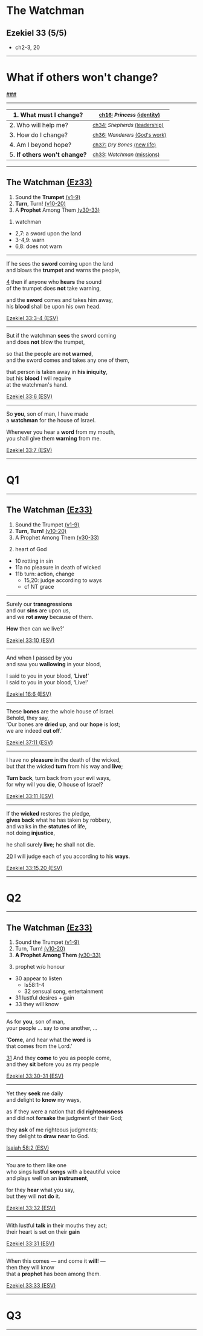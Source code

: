 <!-- .slide: <%= bg("unsplash-Jztmx9yqjBw-stars.jpg") %> id="title" -->
# The Watchman
## Ezekiel 33 (5/5)

>>>
+ ch2-3, 20

---
<!-- .slide: data-background="white" -->
# What if **others** won't change?

[###](#/outline "secret")

---

| 1. What must I change? | <small>[ch16:](# "ref") *Princess* [(identity)](# "ref")</small> |
| --- | --- |
| 2. Who will help me? | <small>[ch34:](# "ref") *Shepherds* [(leadership)](# "ref")</small> |
| 3. How do I change? | <small>[ch36:](# "ref") *Wanderers* [(God's work)](# "ref")</small> |
| 4. Am I beyond hope? | <small>[ch37:](# "ref") *Dry Bones* [(new life)](# "ref")</small> |
| 5. **If others won't change?** | <small>[ch33:](# "ref") *Watchman* [(missions)](# "ref")</small> |

---
<!-- .slide: <%= bg("unsplash-Jztmx9yqjBw-stars.jpg") %> id="outline" class="outline" -->
## The Watchman [(Ez33)](# "ref")
1. Sound the **Trumpet** [(v1-9)](# "ref")
2. **Turn**, Turn! [(v10-20)](# "ref")
3. A **Prophet** Among Them [(v30-33)](# "ref")

>>>
1. watchman
  + 2,7: a sword upon the land
  + 3-4,9: warn
  + 6,8: does not warn

---
If he sees the **sword** coming upon the land <br>
and blows the **trumpet** and warns the people,

[4](# "ref")
then if anyone who **hears** the sound <br>
of the trumpet does **not** take warning,

and the **sword** comes and takes him away, <br>
his **blood** shall be upon his own head.

[Ezekiel 33:3-4 (ESV)](# "ref")

---
But if the watchman **sees** the sword coming <br>
and does **not** blow the trumpet,

so that the people are **not warned**, <br>
and the sword comes and takes any one of them,

that person is taken away in **his iniquity**, <br>
but his **blood** I will require <br>
at the watchman's hand.

[Ezekiel 33:6 (ESV)](# "ref")

---
So **you**, son of man, I have made <br>
a **watchman** for the house of Israel.

Whenever you hear a **word** from my mouth, <br>
you shall give them **warning** from me.

[Ezekiel 33:7 (ESV)](# "ref")

---
<!-- .slide: data-background="white" -->
# Q1

---
<!-- .slide: <%= bg("unsplash-Jztmx9yqjBw-stars.jpg") %> class="outline" -->
## The Watchman [(Ez33)](# "ref")
1. Sound the Trumpet [(v1-9)](# "ref")
2. **Turn, Turn!** [(v10-20)](# "ref")
3. A Prophet Among Them [(v30-33)](# "ref")

>>>
2. heart of God
  + 10 rotting in sin
  + 11a no pleasure in death of wicked
  + 11b turn: action, change
    + 15,20: judge according to ways
    + cf NT grace

---
Surely our **transgressions** <br>
and our **sins** are upon us, <br>
and we **rot away** because of them.

**How** then can we live?’

[Ezekiel 33:10 (ESV)](# "ref")

---
And when I passed by you <br>
and saw you **wallowing** in your blood,

I said to you in your blood, ‘**Live!**’<br>
I said to you in your blood, ‘Live!’

[Ezekiel 16:6 (ESV)](# "ref")

---
These **bones** are the whole house of Israel. <br>
Behold, they say, <br>
‘Our bones are **dried up**, and our **hope** is lost;<br>
we are indeed **cut off**.’

[Ezekiel 37:11 (ESV)](# "ref")

---
<!-- .slide: <%= bg("unsplash-u0vgcIOQG08-forest_road_fork.jpg") %> -->
I have no **pleasure** in the death of the wicked, <br>
but that the wicked **turn** from his way and **live**;

**Turn back**, turn back from your evil ways, <br>
for why will you **die**, O house of Israel?

[Ezekiel 33:11 (ESV)](# "ref")

---
If the **wicked** restores the pledge, <br>
**gives back** what he has taken by robbery, <br>
and walks in the **statutes** of life, <br>
not doing **injustice**,

he shall surely **live**; he shall not die.

[20](# "ref")
I will judge each of you according to his **ways**.

[Ezekiel 33:15,20 (ESV)](# "ref")

---
<!-- .slide: data-background="white" -->
# Q2

---
<!-- .slide: <%= bg("unsplash-Jztmx9yqjBw-stars.jpg") %> class="outline" -->
## The Watchman [(Ez33)](# "ref")
1. Sound the Trumpet [(v1-9)](# "ref")
2. Turn, Turn! [(v10-20)](# "ref")
3. **A Prophet Among Them** [(v30-33)](# "ref")

>>>
3. prophet w/o honour
  + 30 appear to listen
    + Is58:1-4
    + 32 sensual song, entertainment
  + 31 lustful desires + gain
  + 33 they will know

---
As for **you**, son of man, <br>
your people ... say to one another, ...

‘**Come**, and hear what the **word** is <br>
that comes from the Lord.’

[31](# "ref")
And they **come** to you as people come, <br>
and they **sit** before you as my people

[Ezekiel 33:30-31 (ESV)](# "ref")

---
Yet they **seek** me daily <br>
and delight to **know** my ways,

as if they were a nation that did **righteousness** <br>
and did not **forsake** the judgment of their God;

they **ask** of me righteous judgments; <br>
they delight to **draw near** to God.

[Isaiah 58:2 (ESV)](# "ref")

---
You are to them like one <br>
who sings lustful **songs** with a beautiful voice <br>
and plays well on an **instrument**,

for they **hear** what you say, <br>
but they will **not do** it.

[Ezekiel 33:32 (ESV)](# "ref")

---
With lustful **talk** in their mouths they act; <br>
their heart is set on their **gain**

[Ezekiel 33:31 (ESV)](# "ref")

---
When this comes — and come it **will**! — <br>
then they will know <br>
that a **prophet** has been among them.

[Ezekiel 33:33 (ESV)](# "ref")

---
<!-- .slide: data-background="white" -->
# Q3

---
<!-- .slide: <%= bg("unsplash-Jztmx9yqjBw-stars.jpg") %> class="empty" -->


